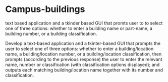 # Campus-buildings
text based application and a tkinder based GUI that promts user to to select one of three options: whether to enter a building name or part-name, a building number, or a building classification.


Develop a text-based application and a tkinter-based GUI that prompts the user to select one of three options: whether to enter a building/location name, a building/location number, or a building/location classification, then prompts (according to the previous response) the user to enter the relevant name, number or classification (with classification options displayed); and outputs each matching building/location name together with its number and classification.
